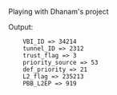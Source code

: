 Playing with Dhanam's project

Output:
```
    VBI_ID => 34214
    tunnel_ID => 2312
    trust_flag => 3
    priority_source => 53
    def_priority => 21
    L2_flag => 235213
    PBB_L2EP => 919
```
